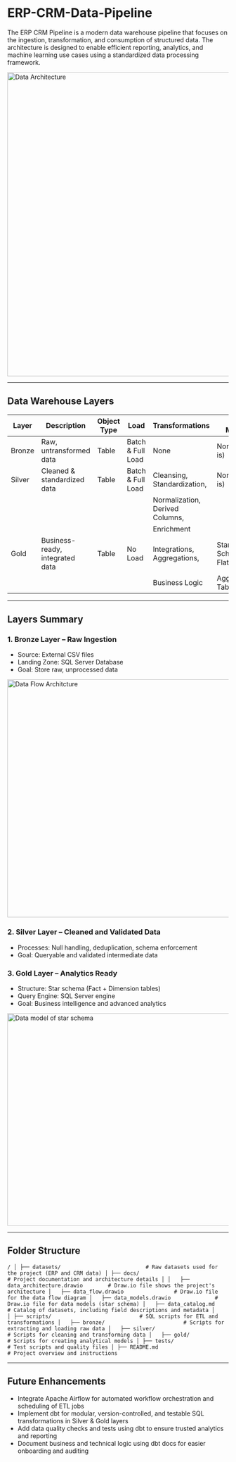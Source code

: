 # ERP-CRM-Data-Pipeline
The ERP CRM Pipeline is a modern data warehouse pipeline that focuses on the ingestion, transformation, and consumption of structured data. The architecture is designed to enable efficient reporting, analytics, and machine learning use cases using a standardized data processing framework.

<img width="901" height="691" alt="Data Architecture" src="https://github.com/user-attachments/assets/84cf43f9-74e9-4ec4-a87c-a537cb1af5fe" />

---

## Data Warehouse Layers
| Layer  | Description                     | Object Type | Load              | Transformations                 | Data Model         |
| ------ | ------------------------------- | ----------- | ----------------- | ------------------------------- | ------------------ |
| Bronze | Raw, untransformed data         | Table       | Batch & Full Load | None                            | None (as-is)       |
| Silver | Cleaned & standardized data     | Table       | Batch & Full Load | Cleansing, Standardization,     | None (as-is)       |
|        |                                 |             |                   | Normalization, Derived Columns, |                    |
|        |                                 |             |                   | Enrichment                      |                    |
| Gold   | Business-ready, integrated data | Table       | No Load           | Integrations, Aggregations,     | Star Schema, Flat, |
|        |                                 |             |                   | Business Logic                  | Aggregated Table   |

---

## Layers Summary
### 1. Bronze Layer – Raw Ingestion
- Source: External CSV files
- Landing Zone: SQL Server Database
- Goal: Store raw, unprocessed data

<img width="821" height="541" alt="Data Flow Architcture" src="https://github.com/user-attachments/assets/40be832d-181d-42d5-8f87-92fcc19357b8" />

### 2. Silver Layer – Cleaned and Validated Data
- Processes: Null handling, deduplication, schema enforcement
- Goal: Queryable and validated intermediate data

### 3. Gold Layer – Analytics Ready
- Structure: Star schema (Fact + Dimension tables)
- Query Engine:  SQL Server engine
- Goal: Business intelligence and advanced analytics

<img width="871" height="483" alt="Data model of star schema" src="https://github.com/user-attachments/assets/c5210e3d-0829-4b29-a72e-84368079ab51" />

---

## Folder Structure
`/
│
├── datasets/                           # Raw datasets used for the project (ERP and CRM data)
│
├── docs/                               # Project documentation and architecture details
│
│   ├── data_architecture.drawio        # Draw.io file shows the project's architecture
│   ├── data_flow.drawio                # Draw.io file for the data flow diagram
│   ├── data_models.drawio              # Draw.io file for data models (star schema)
│   ├── data_catalog.md                 # Catalog of datasets, including field descriptions and metadata
│   
│
├── scripts/                            # SQL scripts for ETL and transformations
│   ├── bronze/                         # Scripts for extracting and loading raw data
│   ├── silver/                         # Scripts for cleaning and transforming data
│   ├── gold/                           # Scripts for creating analytical models
│
├── tests/                              # Test scripts and quality files
│
├── README.md                           # Project overview and instructions`


---

## Future Enhancements
- Integrate Apache Airflow for automated workflow orchestration and scheduling of ETL jobs
- Implement dbt for modular, version-controlled, and testable SQL transformations in Silver & Gold layers
- Add data quality checks and tests using dbt to ensure trusted analytics and reporting
- Document business and technical logic using dbt docs for easier onboarding and auditing
